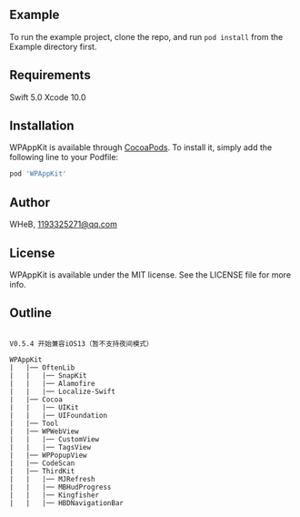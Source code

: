 
## Example

To run the example project, clone the repo, and run `pod install` from the Example directory first.

## Requirements

Swift 5.0
Xcode 10.0

## Installation

WPAppKit is available through [CocoaPods](https://cocoapods.org). To install
it, simply add the following line to your Podfile:

```ruby
pod 'WPAppKit'
```

## Author

WHeB, 1193325271@qq.com

## License

WPAppKit is available under the MIT license. See the LICENSE file for more info.


## Outline
```

V0.5.4 开始兼容iOS13（暂不支持夜间模式）

WPAppKit		
|   |── OftenLib                   
|   |   |── SnapKit                 
|   |   |── Alamofire                   
|   |   |── Localize-Swift          
|   |── Cocoa                        
|   |   |── UIKit                        
|   |   |── UIFoundation                          
|   |── Tool                                              
|   |── WPWebView                               
|   |   |── CustomView
|   |   |── TagsView                                           
|   |── WPPopupView                                        
|   |── CodeScan                                         
|   |── ThirdKit                              
|   |   |── MJRefresh                              
|   |   |── MBHudProgress                              
|   |   |── Kingfisher                           
|   |   |── HBDNavigationBar                        


```


